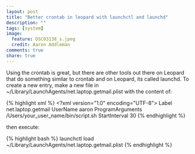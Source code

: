 ```yaml
---
layout: post
title: "Better crontab in leopard with launchctl and launchd"
description: ""
tags: [system]
image:
  feature: DSC03138_s.jpeg
  credit: Aaron Addleman
comments: true
share: true
---
```



Using the crontab is great, but there are other tools out there on Leopard that do something similar to crontab and on Leopard, its called launchd.
To create a new entry, make a new file in ~/Library/LaunchAgents/net.laptop.getmail.plist with the content of:

{% highlight xml %}
    <?xml version="1.0" encoding="UTF-8">
    <!DOCTYPE plist PUBLIC "-//Apple//DTD PLIST 1.0//EN" "http://www.apple.com/DTDs/PropertyList-1.0.dtd">
    <plist version="1.0">
      <dict>
      <key>Label</key>
      <string>net.laptop.getmail</string>
      <key>UserName</key>
      <string>aaron</string>
      <key>ProgramArguments</key>
      <array>
      <string>/Users/your_user_name/bin/script.sh</string>
      </array>
      <key>StartInterval</key>
      <integer>30</integer>
      </dict>
    </plist>
{% endhighlight %}

then execute:

{% highlight bash %}
    launchctl load ~/Library/LaunchAgents/net.laptop.getmail.plist
{% endhighlight %}